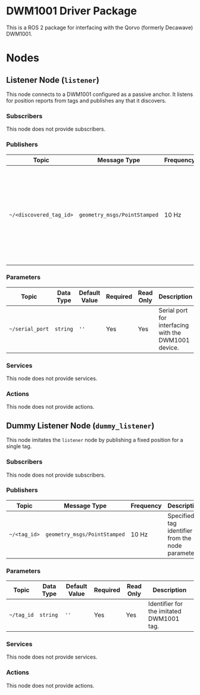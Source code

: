 # DWM1001 Driver Package

This is a ROS 2 package for interfacing with the Qorvo (formerly Decawave) DWM1001.

# Nodes

## Listener Node (`listener`)

This node connects to a DWM1001 configured as a passive anchor. It listens for position reports from tags and publishes
any that it discovers.

### Subscribers

This node does not provide subscribers.

### Publishers

| Topic | Message Type | Frequency | Description |
|-------|--------------|-----------|-------------|
| `~/<discovered_tag_id>` | `geometry_msgs/PointStamped` | 10 Hz | Discovered tag position. This node creates a publisher for each discovered DWM1001 tag, and the topic name is the tag's identifier. |

### Parameters

| Topic | Data Type | Default Value | Required | Read Only | Description |
|-------|-----------|---------------|----------|-----------|-------------|
| `~/serial_port` | `string` | `''` | Yes | Yes | Serial port for interfacing with the DWM1001 device. |

### Services

This node does not provide services.

### Actions

This node does not provide actions.


## Dummy Listener Node (`dummy_listener`)

This node imitates the `listener` node by publishing a fixed position for a single tag.

### Subscribers

This node does not provide subscribers.

### Publishers

| Topic | Message Type | Frequency | Description |
|-------|--------------|-----------|-------------|
| `~/<tag_id>` | `geometry_msgs/PointStamped` | 10 Hz | Specified tag identifier from the node parameters. |

### Parameters

| Topic | Data Type | Default Value | Required | Read Only | Description |
|-------|-----------|---------------|----------|-----------|-------------|
| `~/tag_id` | `string` | `''` | Yes | Yes | Identifier for the imitated DWM1001 tag. |

### Services

This node does not provide services.

### Actions

This node does not provide actions.
